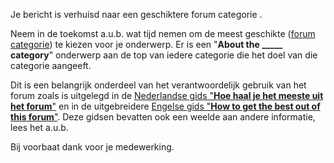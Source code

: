 Je bericht is verhuisd naar een geschiktere forum categorie <!-- TODO: @username -->.

Neem in de toekomst a.u.b. wat tijd nemen om de meest geschikte ([forum categorie](https://forum.arduino.cc/categories)) te kiezen voor je onderwerp. Er is een "**About the \_\_\_\_\_ category**" onderwerp aan de top van iedere categorie die het doel van die categorie aangeeft.

Dit is een belangrijk onderdeel van het verantwoordelijk gebruik van het forum zoals is uitgelegd in de [Nederlandse gids "**Hoe haal je het meeste uit het forum**"](https://forum.arduino.cc/t/hoe-haal-je-het-meeste-uit-het-forum/1344278) en in de uitgebreidere [Engelse gids "**How to get the best out of this forum**"](https://forum.arduino.cc/t/how-to-get-the-best-out-of-this-forum/679966). Deze gidsen bevatten ook een weelde aan andere informatie, lees het a.u.b.

Bij voorbaat dank voor je medewerking.
